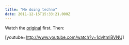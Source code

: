 ```yaml
---
title: "Me doing techno"
date: 2011-12-15T15:33:21.000Z
---
```


Watch the [original](http://www.youtube.com/watch?v=F6ImxY6hnfA&amp;ob=av2e) first. Then:

[youtube=http://www.youtube.com/watch?v=1dvltmlBVNU]
